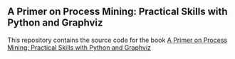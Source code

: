 ## A Primer on Process Mining: Practical Skills with Python and Graphviz

This repository contains the source code for the book [A Primer on Process Mining: Practical Skills with Python and Graphviz](https://www.springer.com/gp/book/9783319564265)
